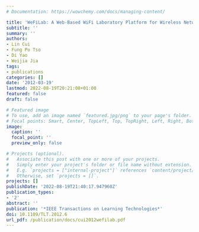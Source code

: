 ```yaml
---
# Documentation: https://wowchemy.com/docs/managing-content/

title: 'WeFiLab: A Web-Based WiFi Laboratory Platform for Wireless Networking Education'
subtitle: ''
summary: ''
authors:
- Lin Cui
- Fung Po Tso
- Di Yao
- Weijia Jia
tags:
- publications
categories: []
date: '2012-03-19'
lastmod: 2022-08-19T20:21:08+01:00
featured: false
draft: false

# Featured image
# To use, add an image named `featured.jpg/png` to your page's folder.
# Focal points: Smart, Center, TopLeft, Top, TopRight, Left, Right, BottomLeft, Bottom, BottomRight.
image:
  caption: ''
  focal_point: ''
  preview_only: false

# Projects (optional).
#   Associate this post with one or more of your projects.
#   Simply enter your project's folder or file name without extension.
#   E.g. `projects = ["internal-project"]` references `content/project/deep-learning/index.md`.
#   Otherwise, set `projects = []`.
projects: []
publishDate: '2022-08-19T21:40:17.947960Z'
publication_types:
- '2'
abstract: ''
publication: '*IEEE Transactions on Learning Technologies*'
doi: 10.1109/TLT.2012.6
url_pdf: /publication/docs/cui2012wefilab.pdf
---
```

